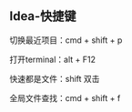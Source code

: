 ## Idea-快捷键

切换最近项目：cmd + shift + p

打开terminal：alt + F12

快速都是文件：shift 双击

全局文件查找：cmd + shift + f



